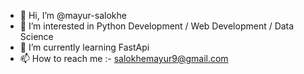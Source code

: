 - 👋 Hi, I’m @mayur-salokhe
- 👀 I’m interested in Python Development / Web Development / Data Science
- 🌱 I’m currently learning FastApi
- 📫 How to reach me :- salokhemayur9@gmail.com

<!---
mayur-salokhe/mayur-salokhe is a ✨ special ✨ repository because its `README.md` (this file) appears on your GitHub profile.
You can click the Preview link to take a look at your changes.
--->
